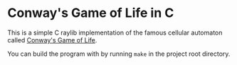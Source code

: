 # Conway's Game of Life in C

This is a simple C raylib implementation of the famous cellular automaton called [Conway's Game of Life](https://en.wikipedia.org/wiki/Conway%27s_Game_of_Life).

You can build the program with by running `make` in the project root directory.
